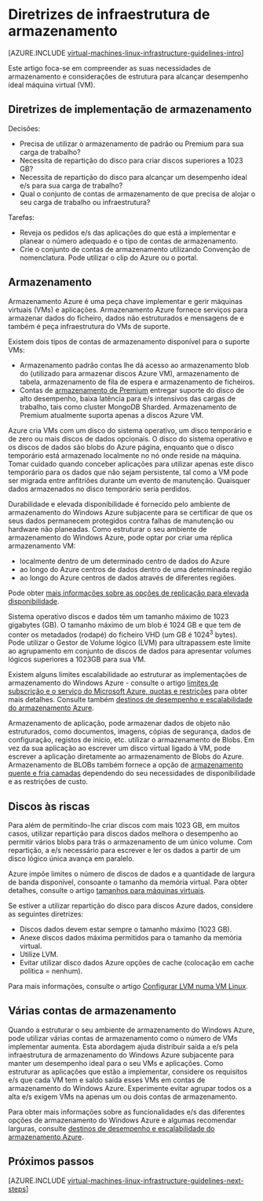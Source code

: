 <properties
    pageTitle="Diretrizes de soluções de armazenamento | Microsoft Azure"
    description="Saiba mais sobre as diretrizes de estrutura e implementação chaves para implementar soluções de armazenamento nos serviços de infraestrutura Azure."
    documentationCenter=""
    services="virtual-machines-linux"
    authors="iainfoulds"
    manager="timlt"
    editor=""
    tags="azure-resource-manager"/>

<tags
    ms.service="virtual-machines-linux"
    ms.workload="infrastructure-services"
    ms.tgt_pltfrm="vm-linux"
    ms.devlang="na"
    ms.topic="article"
    ms.date="09/08/2016"
    ms.author="iainfou"/>

# <a name="storage-infrastructure-guidelines"></a>Diretrizes de infraestrutura de armazenamento

[AZURE.INCLUDE [virtual-machines-linux-infrastructure-guidelines-intro](../../includes/virtual-machines-linux-infrastructure-guidelines-intro.md)] 

Este artigo foca-se em compreender as suas necessidades de armazenamento e considerações de estrutura para alcançar desempenho ideal máquina virtual (VM).


## <a name="implementation-guidelines-for-storage"></a>Diretrizes de implementação de armazenamento

Decisões:

- Precisa de utilizar o armazenamento de padrão ou Premium para sua carga de trabalho?
- Necessita de repartição do disco para criar discos superiores a 1023 GB?
- Necessita de repartição do disco para alcançar um desempenho ideal e/s para sua carga de trabalho?
- Qual o conjunto de contas de armazenamento de que precisa de alojar o seu carga de trabalho ou infraestrutura?

Tarefas:

- Reveja os pedidos e/s das aplicações do que está a implementar e planear o número adequado e o tipo de contas de armazenamento.
- Crie o conjunto de contas de armazenamento utilizando Convenção de nomenclatura. Pode utilizar o clip do Azure ou o portal.


## <a name="storage"></a>Armazenamento

Armazenamento Azure é uma peça chave implementar e gerir máquinas virtuais (VMs) e aplicações. Armazenamento Azure fornece serviços para armazenar dados do ficheiro, dados não estruturados e mensagens de e também é peça infraestrutura do VMs de suporte.

Existem dois tipos de contas de armazenamento disponível para o suporte VMs:

- Armazenamento padrão contas lhe dá acesso ao armazenamento blob do (utilizado para armazenar discos Azure VM), armazenamento de tabela, armazenamento de fila de espera e armazenamento de ficheiros.
- Contas de [armazenamento de Premium](../storage/storage-premium-storage.md) entregar suporte do disco de alto desempenho, baixa latência para e/s intensivos das cargas de trabalho, tais como cluster MongoDB Sharded. Armazenamento de Premium atualmente suporta apenas a discos Azure VM.

Azure cria VMs com um disco do sistema operativo, um disco temporário e de zero ou mais discos de dados opcionais. O disco do sistema operativo e os discos de dados são blobs do Azure página, enquanto que o disco temporário está armazenado localmente no nó onde reside na máquina. Tomar cuidado quando conceber aplicações para utilizar apenas este disco temporário para os dados que não sejam persistente, tal como a VM pode ser migrada entre anfitriões durante um evento de manutenção. Quaisquer dados armazenados no disco temporário seria perdidos.

Durabilidade e elevada disponibilidade é fornecido pelo ambiente de armazenamento do Windows Azure subjacente para se certificar de que os seus dados permanecem protegidos contra falhas de manutenção ou hardware não planeadas. Como estruturar o seu ambiente de armazenamento do Windows Azure, pode optar por criar uma réplica armazenamento VM:

- localmente dentro de um determinado centro de dados do Azure
- ao longo do Azure centros de dados dentro de uma determinada região
- ao longo do Azure centros de dados através de diferentes regiões.

Pode obter [mais informações sobre as opções de replicação para elevada disponibilidade](../storage/storage-introduction.md#replication-for-durability-and-high-availability).

Sistema operativo discos e dados têm um tamanho máximo de 1023 gigabytes (GB). O tamanho máximo de um blob é 1024 GB e que tem de conter os metadados (rodapé) do ficheiro VHD (um GB é 1024<sup>3</sup> bytes). Pode utilizar o Gestor de Volume lógico (LVM) para ultrapassem este limite ao agrupamento em conjunto de discos de dados para apresentar volumes lógicos superiores a 1023GB para sua VM.

Existem alguns limites escalabilidade ao estruturar as implementações de armazenamento do Windows Azure - consulte o artigo [limites de subscrição e o serviço do Microsoft Azure, quotas e restrições](azure-subscription-service-limits.md#storage-limits) para obter mais detalhes. Consulte também [destinos de desempenho e escalabilidade do armazenamento Azure](../storage/storage-scalability-targets.md).

Armazenamento de aplicação, pode armazenar dados de objeto não estruturados, como documentos, imagens, cópias de segurança, dados de configuração, registos de início, etc. utilizar o armazenamento de Blobs. Em vez da sua aplicação ao escrever um disco virtual ligado à VM, pode escrever a aplicação diretamente ao armazenamento de Blobs do Azure. Armazenamento de BLOBs também fornece a opção de [armazenamento quente e fria camadas](../storage/storage-blob-storage-tiers.md) dependendo do seu necessidades de disponibilidade e as restrições de custo.


## <a name="striped-disks"></a>Discos às riscas
Para além de permitindo-lhe criar discos com mais 1023 GB, em muitos casos, utilizar repartição para discos dados melhora o desempenho ao permitir vários blobs para trás o armazenamento de um único volume. Com repartição, a e/s necessário para escrever e ler os dados a partir de um disco lógico única avança em paralelo.

Azure impõe limites o número de discos de dados e a quantidade de largura de banda disponível, consoante o tamanho da memória virtual. Para obter detalhes, consulte o artigo [tamanhos para máquinas virtuais](virtual-machines-linux-sizes.md).

Se estiver a utilizar repartição do disco para discos Azure dados, considere as seguintes diretrizes:

- Discos dados devem estar sempre o tamanho máximo (1023 GB).
- Anexe discos dados máxima permitidos para o tamanho da memória virtual.
- Utilize LVM.
- Evitar utilizar disco dados Azure opções de cache (colocação em cache política = nenhum).

Para mais informações, consulte o artigo [Configurar LVM numa VM Linux](virtual-machines-linux-configure-lvm.md).


## <a name="multiple-storage-accounts"></a>Várias contas de armazenamento

Quando a estruturar o seu ambiente de armazenamento do Windows Azure, pode utilizar várias contas de armazenamento como o número de VMs implementar aumenta. Esta abordagem ajuda distribuir saída a e/s pela infraestrutura de armazenamento do Windows Azure subjacente para manter um desempenho ideal para o seu VMs e aplicações. Como estruturar as aplicações que estão a implementar, considere os requisitos e/s que cada VM tem e saldo saída esses VMs em contas de armazenamento do Windows Azure. Experimente evitar agrupar todos os a alta e/s exigem VMs na apenas um ou dois contas de armazenamento.

Para obter mais informações sobre as funcionalidades e/s das diferentes opções de armazenamento do Windows Azure e algumas recomendar larguras, consulte [destinos de desempenho e escalabilidade do armazenamento Azure](../storage/storage-scalability-targets.md).


## <a name="next-steps"></a>Próximos passos

[AZURE.INCLUDE [virtual-machines-linux-infrastructure-guidelines-next-steps](../../includes/virtual-machines-linux-infrastructure-guidelines-next-steps.md)] 
